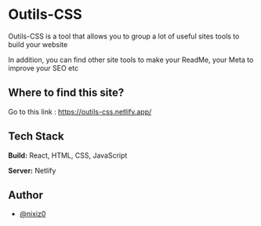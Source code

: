 
# Outils-CSS

Outils-CSS is a tool that allows you to group a lot of useful sites tools to build your website

In addition, you can find other site tools to make your ReadMe, your Meta to improve your SEO etc
## Where to find this site?

Go to this link : https://outils-css.netlify.app/
## Tech Stack

**Build:** React, HTML, CSS, JavaScript

**Server:** Netlify


## Author

- [@nixiz0](https://github.com/nixiz0)

